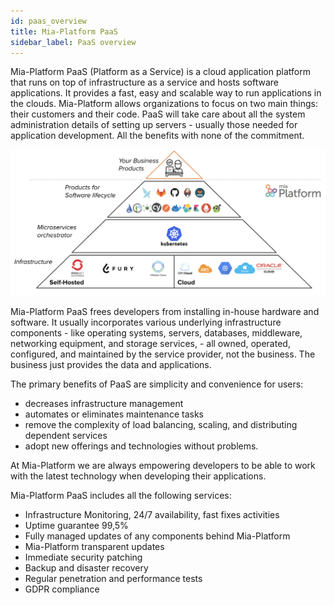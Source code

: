 ```yaml
---
id: paas_overview
title: Mia-Platform PaaS
sidebar_label: PaaS overview
---
```


Mia-Platform PaaS (Platform as a Service) is a cloud application platform that runs on top of infrastructure as a service and hosts software applications. It provides a fast, easy and scalable way to run applications in the clouds.
Mia-Platform allows organizations to focus on two main things: their customers and their code.
PaaS will take care about all the system administration details of setting up servers - usually those needed for application development. All the benefits with none of the commitment.

![](img/paas_overview.png)

Mia-Platform PaaS frees developers from installing in-house hardware and software. It usually incorporates various underlying infrastructure components - like operating systems, servers, databases, middleware, networking equipment, and storage services, - all owned, operated, configured, and maintained by the service provider, not the business. 
The business just provides the data and applications. 
  
The primary benefits of PaaS are simplicity and convenience for users:

* decreases infrastructure management
* automates or eliminates maintenance tasks
* remove the complexity of load balancing, scaling, and distributing dependent services
* adopt new offerings and technologies without problems.
  
At Mia-Platform we are always empowering developers to be able to work with the latest technology when developing their applications.

Mia-Platform PaaS includes all the following services:

* Infrastructure Monitoring, 24/7 availability, fast fixes activities
* Uptime guarantee 99,5%  
* Fully managed updates of any components behind Mia-Platform
* Mia-Platform transparent updates
* Immediate security patching
* Backup and disaster recovery
* Regular penetration and performance tests 
* GDPR compliance